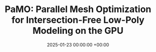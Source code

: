 ---
layout: post
title:  "PaMO: Parallel Mesh Optimization for Intersection-Free Low-Poly Modeling on the GPU"
date:   2025-01-23 00:00:00 +00:00
image: /images/pamo.jpg
categories: research
authors: "<strong>Seonghun Oh*</strong>, Xiaodi Yuan*, Xinyue Wei*, Ruoxi Shi, Fanbo Xiang, Minghua Liu, Hao Su"
venue: "Computer Graphics Forum (Pacific Graphics) 2025"
paper: https://arxiv.org/abs/2509.05595
website: https://seonghunn.github.io/pamo/
code: https://github.com/SarahWeiii/pamo
---